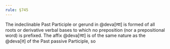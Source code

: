 ```yaml
---
rule: §745
---
```


The indeclinable Past Participle or gerund in @deva[त्वा] is formed of all roots or derivative verbal bases to which no preposition (nor a prepositional word) is prefixed. The affix @deva[त्वा] is of the same nature as the @deva[त] of the Past passive Participle, so